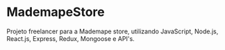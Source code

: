 # MademapeStore
 Projeto freelancer para a Mademape store, utilizando JavaScript, Node.js, React.js, Express, Redux, Mongoose e API's.
